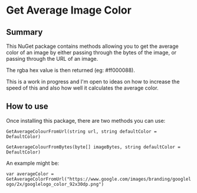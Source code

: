 # Get Average Image Color

## Summary
This NuGet package contains methods allowing you to get the average color of an image by either passing through the bytes of the image, or passing through the URL of an image.

The rgba hex value is then returned (eg: #ff000088).

This is a work in progress and I'm open to ideas on how to increase the speed of this and also how well it calculates the average color.

## How to use

Once installing this package, there are two methods you can use:

`GetAverageColourFromUrl(string url, string defaultColor = DefaultColor)`

`GetAverageColourFromBytes(byte[] imageBytes, string defaultColor = DefaultColor)`

An example might be:

`var averageColor = GetAverageColorFromUrl("https://www.google.com/images/branding/googlelogo/2x/googlelogo_color_92x30dp.png")`

